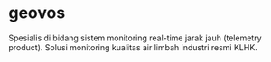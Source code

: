 # geovos
Spesialis di bidang sistem monitoring real-time jarak jauh (telemetry product). Solusi monitoring kualitas air limbah industri resmi KLHK.
